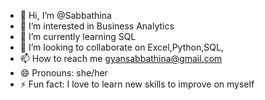 - 👋 Hi, I’m @Sabbathina
- 👀 I’m interested in Business Analytics
- 🌱 I’m currently learning SQL
- 💞️ I’m looking to collaborate on Excel,Python,SQL,
- 📫 How to reach me gyansabbathina@gmail.com
- 😄 Pronouns: she/her
- ⚡ Fun fact: I love to learn new skills to improve on myself

<!---
Sabbathina/Sabbathina is a ✨ special ✨ repository because its `README.md` (this file) appears on your GitHub profile.
You can click the Preview link to take a look at your changes.
--->
